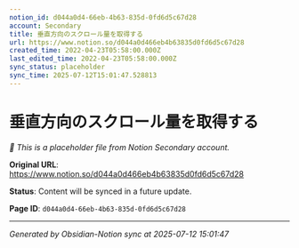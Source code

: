 ```yaml
---
notion_id: d044a0d4-66eb-4b63-835d-0fd6d5c67d28
account: Secondary
title: 垂直方向のスクロール量を取得する
url: https://www.notion.so/d044a0d466eb4b63835d0fd6d5c67d28
created_time: 2022-04-23T05:58:00.000Z
last_edited_time: 2022-04-23T05:58:00.000Z
sync_status: placeholder
sync_time: 2025-07-12T15:01:47.528813
---
```


# 垂直方向のスクロール量を取得する

*🔄 This is a placeholder file from Notion Secondary account.*

**Original URL**: https://www.notion.so/d044a0d466eb4b63835d0fd6d5c67d28

**Status**: Content will be synced in a future update.

**Page ID**: `d044a0d4-66eb-4b63-835d-0fd6d5c67d28`

---

*Generated by Obsidian-Notion sync at 2025-07-12 15:01:47*
